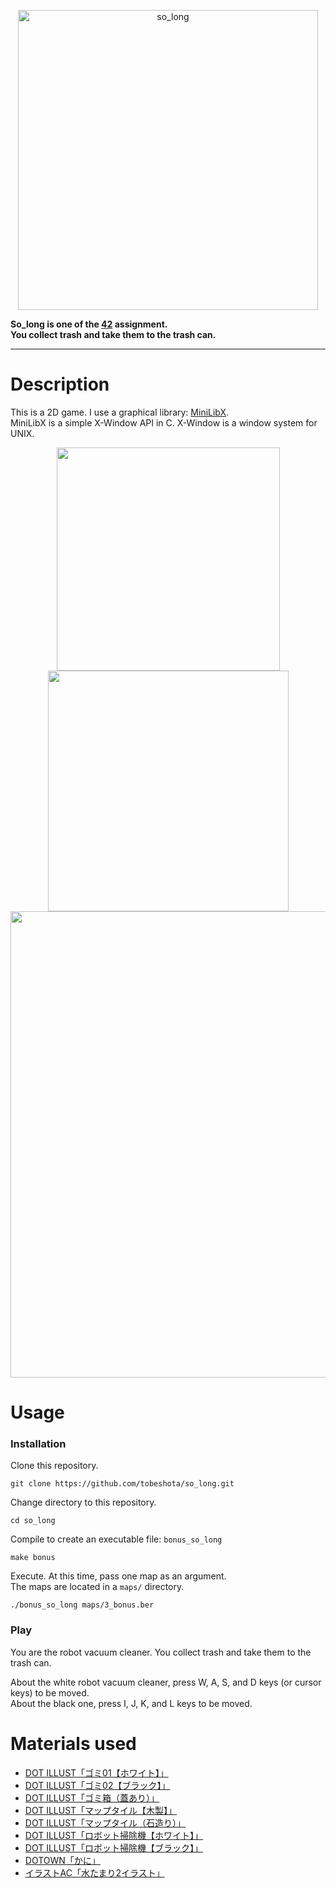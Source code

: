<p align="center">
 <img width="480" alt="so_long" src="https://github.com/tobeshota/so_long/assets/103044771/23753d83-9975-4739-84c0-d946a8f90dcc">
</p>

**So_long is one of the [42](https://42tokyo.jp/) assignment.**  
**You collect trash and take them to the trash can.**

---

# Description
This is a 2D game. I use a graphical library: [MiniLibX](https://harm-smits.github.io/42docs/libs/minilibx).  
MiniLibX is a simple X-Window API in C. X-Window is a window system for UNIX.  

<p align="center">
 <img width=357 src="https://github.com/tobeshota/so_long/assets/103044771/e0b528c8-7570-4efe-a083-6b275adc6559">
 <img width=385 src="https://github.com/tobeshota/so_long/assets/103044771/c66edb64-85f6-42b9-88ce-75d86d50348a">
 <img width=746 src="https://github.com/tobeshota/so_long/assets/103044771/eb86eaba-a3bc-4b2c-a4da-f38df06094c4">
</p>

# Usage
### Installation
Clone this repository.
```
git clone https://github.com/tobeshota/so_long.git
```
Change directory to this repository.
```
cd so_long
```
Compile to create an executable file: `bonus_so_long`
```
make bonus
```
Execute. At this time, pass one map as an argument.  
The maps are located in a `maps/` directory.
```
./bonus_so_long maps/3_bonus.ber
```

### Play
You are the robot vacuum cleaner. You collect trash and take them to the trash can.  

About the white robot vacuum cleaner, press W, A, S, and D keys (or cursor keys) to be moved.  
About the black one, press I, J, K, and L keys to be moved.

# Materials used
* [DOT ILLUST「ゴミ01【ホワイト】」](https://dot-illust.net/gomi_01_white/)
* [DOT ILLUST「ゴミ02【ブラック】」](https://dot-illust.net/gomi_02_black/)
* [DOT ILLUST「ゴミ箱（蓋あり）」](https://dot-illust.net/gomibako_futa/)
* [DOT ILLUST「マップタイル【木製】」](https://dot-illust.net/maptile_wood_02/)
* [DOT ILLUST「マップタイル（石造り）」](https://dot-illust.net/maptile_ishizukuri_brown_02/)
* [DOT ILLUST「ロボット掃除機【ホワイト】」](https://dot-illust.net/robotsojiki_white/)
* [DOT ILLUST「ロボット掃除機【ブラック】」](https://dot-illust.net/robotsojiki_black/)
* [DOTOWN「かに」](https://dotown.maeda-design-room.net/930/)
* [イラストAC「水たまり2イラスト」](https://www.ac-illust.com/main/detail.php?id=1520050&word=水たまり2)
